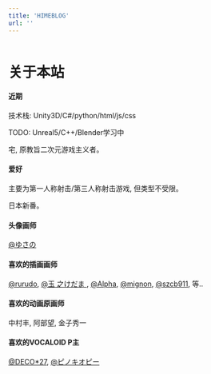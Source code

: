 ```yaml
---
title: 'HIMEBLOG'
url: ''
---
```


<img id="_index" loading="lazy" src="" data-zoomable/>

<h1>关于本站</h1>

<div class="main-post-content">
    <div class="main-post-content-txt">
        <h4><span class="important">近期</h4>
        <p>
            技术栈: Unity3D/C#/python/html/js/css
        </p>
        <p>
            TODO: Unreal5/C++/Blender学习中
        </p>
        <p>
            <ruby>宅<rt class="ttt" data-rt="Otaku"></rt>, 原教旨二次元游戏主义者。
        </p>
        <h4><span class="important">爱好</h4>
        <p>
            主要为<ruby>第一人称射击<rt class="ttt" data-rt="FPS"></rt></ruby>/<ruby>第三人称射击<rt class="ttt" data-rt="TPS"></rt></ruby>游戏, 但类型不受限。
        </p>
        <p>
            日本新番。
        </p>
        <h4><span class="important">头像画师</span></h4>
        <p>
            <a href="https://www.pixiv.net/users/126858" target="_blank">
                @ゆさの
            </a>
        </p>
        <h4><span class="important">喜欢的插画画师</span></h4>
        <p>
            <a href="https://www.pixiv.net/users/25760573" target="_blank">
                @rurudo</a>,
            <a href="https://www.pixiv.net/users/16731" target="_blank">
                @<ruby>玉<rt class="ttt" data-rt="tama"></rt>
                    之<rt class="ttt" data-rt="no"></rt>けだま
                </ruby></a>,
            <a href="https://www.pixiv.net/users/16051830" target="_blank">
                @Alpha</a>,
            <a href="https://www.pixiv.net/users/24234" target="_blank">
                @mignon</a>,
            <a href="https://www.pixiv.net/users/6049901" target="_blank">
                @<ruby>szcb911<rt class="ttt" data-rt="鬼針草"></rt></ruby></a>, 等..
        </p>
        <h4><span class="important">喜欢的动画原画师</span></h4>
        <p>中村丰, 阿部望, 金子秀一</p>
        <h4><span class="important">喜欢的VOCALOID P主</span></h4>
        <p>
            <a href="https://space.bilibili.com/177291194" target="_blank">
                @DECO*27</a>,
            <a href="https://space.bilibili.com/203655966" target="_blank">
                @<ruby>ピノキオピー<rt class="ttt" data-rt="PinocchioP"></rt>
                </ruby>
            </a>
        </p>
    </div>
</div>
